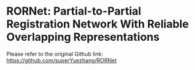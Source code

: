 # RORNet: Partial-to-Partial Registration Network With Reliable Overlapping Representations
Please refer to the original Github link:<br>
https://github.com/superYuezhang/RORNet
